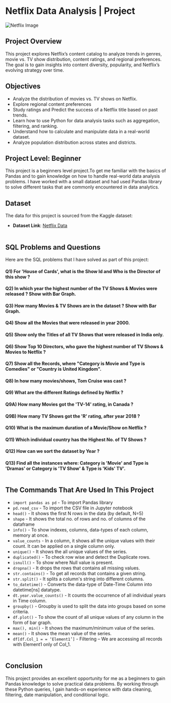 # Netflix Data Analysis | Project

![Netflix Image](https://github.com/user-attachments/assets/dacfc831-01d4-42a7-b09c-160af918ca55)


## Project Overview
This project explores Netflix’s content catalog to analyze trends in genres, movie vs. TV show distribution, content ratings, and regional preferences. The goal is to gain insights into content diversity, popularity, and Netflix’s evolving strategy over time.


## Objectives
- Analyze the distribution of movies vs. TV shows on Netflix.
- Explore regional content preferences
- Study ratings and Predict the success of a Netflix title based on past trends.
- Learn how to use Python for data analysis tasks such as aggregation, filtering, and ranking.
- Understand how to calculate and manipulate data in a real-world dataset.
- Analyze population distribution across states and districts.


## Project Level: Beginner
This project is a beginners level project.To get me familiar with the basics of Pandas and to gain knowledge on how to handle real-world data analysis problems. I have worked with a small dataset and had used Pandas library to solve different tasks that are commonly encountered in data analytics.


## Dataset
The data for this project is sourced from the Kaggle dataset:
 - **Dataset Link**: [Netflix Data](https://www.kaggle.com/datasets/imtkaggleteam/netflix)<br><br>



## SQL Problems and Questions
Here are the SQL problems that I have solved as part of this project:

#### Q1) For 'House of Cards', what is the Show Id and Who is the Director of this show ?
#### Q2) In which year the highest number of the TV Shows & Movies were released ? Show with Bar Graph.
#### Q3) How many Movies & TV Shows are in the dataset ? Show with Bar Graph.
#### Q4) Show all the Movies that were released in year 2000.
#### Q5) Show only the Titles of all TV Shows that were released in India only.
#### Q6) Show Top 10 Directors, who gave the highest number of TV Shows & Movies to Netflix ?
#### Q7) Show all the Records, where "Category is Movie and Type is Comedies" or "Country is United Kingdom".
#### Q8) In how many movies/shows, Tom Cruise was cast ?
#### Q9) What are the different Ratings defined by Netflix ?
#### Q9A) How many Movies got the 'TV-14' rating, in Canada ?
#### Q9B) How many TV Shows got the 'R' rating, after year 2018 ?
#### Q10) What is the maximum duration of a Movie/Show on Netflix ?
#### Q11) Which individual country has the Highest No. of TV Shows ?
#### Q12) How can we sort the dataset by Year ?
#### Q13) Find all the instances where: Category is 'Movie' and Type is 'Dramas' or Category is 'TV Show' & Type is 'Kids' TV'.<br><br>


## The Commands That Are Used In This Project 

- `import pandas as pd` - To import Pandas library<br>
- `pd.read_csv` - To import the CSV file in Jupyter notebook<br>
- `head()` - It shows the first N rows in the data (by default, N=5)<br>
- `shape` - It shows the total no. of rows and no. of columns of the dataframe<br>
- `info()` - To show indexes, columns, data-types of each column, memory at once.
- `value_counts` - In a column, it shows all the unique values with their count. It can be applied on a single column only.
- `unique()` - It shows the all unique values of the series.
- `duplicated()` - To check row wise and detect the Duplicate rows.
- `isnull()` - To show where Null value is present.
- `dropna()` - It drops the rows that contains all missing values.
- `str.contains()` - To get all records that contains a given string.
- `str.split()` - It splits a column's string into different columns.
- `to_datetime()` - Converts the data-type of Date-Time Column into datetime[ns] datatype.
- `dt.year.value_counts()` - It counts the occurrence of all individual years in Time column.
- `groupby()` - Groupby is used to split the data into groups based on some criteria.
- `df.plot()` - To show the count of all unique values of any column in the form of bar graph.
- `max(), min()` - It shows the maximum/minimum value of the series.
- `mean()` - It shows the mean value of the series.
- `df[df.Col_1 = = ‘Element1’]` - Filtering – We are accessing all records with Element1 only of Col_1.
<br><br>


## Conclusion
This project provides an excellent opportunity for me as a beginners to gain Pandas knowledge to solve practical data problems. By working through these Python queries, I gain hands-on experience with data cleaning, filtering, date manipulation, and conditional logic.


